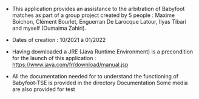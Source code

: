 
- This application provides an assistance to the arbitration of Babyfoot matches as part of a group project created by 5 people : Maxime Boichon, Clément Bourlet, Enguerran De Larocque Latour, Ilyas Tibari and myself (Oumaima Zahiri).

- Dates of creation : 10/2021 à 01/2022

- Having downloaded a JRE (Java Runtime Environment) is a precondition for the launch of this application :
    https://www.java.com/fr/download/manual.jsp

- All the documentation needed for to understand the functioning of Babyfoot-TSE is provided in the directory Documentation
Some media are also provided for test
